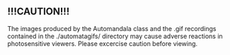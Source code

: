 ## !!!CAUTION!!!
The images produced by the Automandala class and the .gif recordings contained in the ./automatagifs/ directory may cause adverse reactions in photosensitive viewers. Please excercise caution before viewing. 

